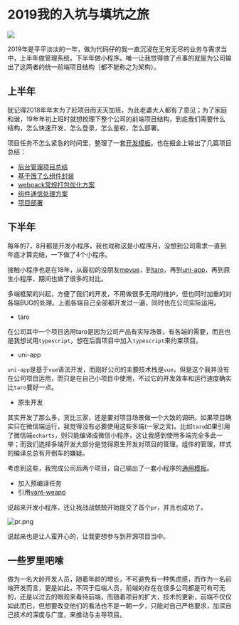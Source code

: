 # 2019我的入坑与填坑之旅

![](https://s2.ax1x.com/2019/12/24/l9bzRI.png)

2019年是平平淡淡的一年，做为代码仔的我一直沉浸在无穷无尽的业务与需求当中，上半年做管理系统，下半年做小程序。唯一让我觉得做了点事的就是为公司输出了这两者的统一前端项目结构（都不能称之为架构）。

## 上半年

犹记得2018年年末为了赶项目而天天加班，为此老婆大人都有了意见；为了家庭和谐，19年年初上班时就想梳理下整个公司的前端项目结构，到底我们需要什么结构，怎么快速开发，怎么登录，怎么鉴权，怎么部署。

项目任务不怎么紧急的时间里，整理了一套[开发模板](https://github.com/imondo/vue-template)。也在掘金上输出了几篇项目总结：

- [后台管理项目总结](https://juejin.im/post/5cedfea96fb9a07ef06f761e)
- [基于饿了么组件封装](https://juejin.im/post/5d155e99e51d455071250b50#heading-6)
- [webpack常规打包优化方案](https://juejin.im/post/5cf7807d51882519371f2467)
- [组件通信处理方案](https://juejin.im/post/5ce3c9fce51d454d56535754)
- [项目部署](https://juejin.im/post/5cf0800b6fb9a07ee85c0f89)


## 下半年

每年的7，8月都是开发小程序，我也戏称这是小程序月，没想到公司需求一直到年底才算完结，一下做了4个小程序。

接触小程序也是在18年，从最初的没朋友[mpvue](http://mpvue.com/)，到[taro](https://taro.jd.com/)，再到[uni-app](https://uniapp.dcloud.io/)，再到原生小程序，期间也做了很多的对比。

多端框架的兴起，方便了我们的开发，不用做很多无用的维护，但也同时加重的对各端BUG的处理。上面各端自己全部都开发过一遍，同时也在公司实际运用。

* taro

在公司其中一个项目选用taro是因为公司产品有实际场景，有各端的需要，而且也是我想试用`typescript`，想在后面项目中加入`typescript`来约束项目。

* uni-app

`uni-app`是基于`vue`语法开发，而刚好公司的主要技术栈是`vue`，但是这个我并没有在公司项目运用，而只是在自己小项目中使用，不过它的开发效率和运行速度确实比`taro`要好一点。

* 原生开发

其实开发了那么多，货比三家，还是要对项目场景做一个大致的调研。如果项目确实只在微信端运行，我觉得没有必要使用这些多端(一家之言)。比如`taro`如果引用了微信端`echarts`，则只能编译成微信小程序，这让我感到使用多端完全多此一举；而我们选择多端开发大部分是觉得原生开发对项目的管理，组件的管理，样式的编译总总有开倒车的嫌疑。

考虑到这些，我完成公司后两个项目，自己输出了一套小程序的[通用模板](https://github.com/imondo/mini-apps)。

* 加入预编译任务
* 引用[vant-weapp](https://youzan.github.io/vant-weapp/#/intro)

说起来开发小程序，还让我战战兢兢开始提交了首个`pr`，并且也成功了。


![pr.png](https://s2.ax1x.com/2020/01/04/ldOzPe.png)

说起来也是让人蛮开心的，让我更想参与到开源项目当中。

## 一些罗里吧嗦

做为一名大龄开发人员，随着年龄的增长，不可避免有一种焦虑感，而作为一名前端开发而言，更是如此，不同于后端人员，前端的存在在很多公司都是可有可无的，还是以过去的眼观来看待前端，而随着项目的扩大，技术的更新，前端不仅仅如此而已，但想要改变他们的看法也不是一朝一夕，只能对自己严格要求，加深自己技术的深度与广度，来推动与主导项目。
